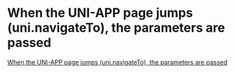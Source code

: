 # When the UNI-APP page jumps (uni.navigateTo), the parameters are passed
[When the UNI-APP page jumps (uni.navigateTo), the parameters are passed](https://aiwithcloud.com/2022/09/15/when_the_uni_app_page_jumps_uni-navigateto_the_parameters_are_passed/)